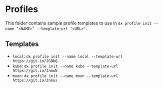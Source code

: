 # Profiles

This folder contains sample profile templates to use in `dx profile init --name "<NAME>" --template-url "<URL>"`.

## Templates

* `local`: `dx profile init --name local --template-url https://git.io/JGBbQ`
* `kube`: `dx profile init --name kube --template-url https://git.io/JnmuN`
* `moon`: `dx profile init --name moon --template-url https://git.io/Jnmus`
